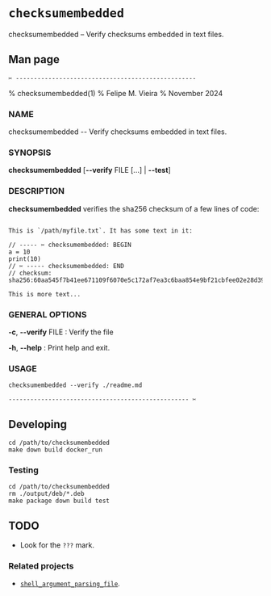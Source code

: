 <!--                          DO NOT EDIT THIS FILE                          -->
# `checksumembedded`

checksumembedded – Verify checksums embedded in text files.

## Man page

`✂ --------------------------------------------------`

\% checksumembedded(1)
% Felipe M. Vieira
% November 2024

### NAME

checksumembedded -- Verify checksums embedded in text files.

### SYNOPSIS

**checksumembedded** \[**\--verify** FILE \[...\] \| **\--test**\]

### DESCRIPTION

**checksumembedded** verifies the sha256 checksum of a few lines of code:

```

This is `/path/myfile.txt`. It has some text in it:

// ----- ✂ checksumembedded: BEGIN
a = 10
print(10)
// ✂ ----- checksumembedded: END
// checksum: sha256:60aa545f7b41ee671109f6070e5c172af7ea3c6baa854e9bf21cbfee02e28d39

This is more text...

```

### GENERAL OPTIONS

**-c**, **\--verify** FILE
:   Verify the file

**-h**, **\--help**
:   Print help and exit.

### USAGE

```
checksumembedded --verify ./readme.md
```


`-------------------------------------------------- ✂`

## Developing

```
cd /path/to/checksumembedded
make down build docker_run
```

### Testing

```
cd /path/to/checksumembedded
rm ./output/deb/*.deb
make package down build test
```

## TODO

*   Look for the `???` mark.

### Related projects

*   [`shell_argument_parsing_file`](https://github.com/fmv1992/shell_argument_parsing_file).

<!-- # vim: set filetype=pandoc fileformat=unix nowrap spell spelllang=en: -->

<!--                          DO NOT EDIT THIS FILE                          -->
